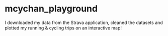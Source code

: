 # mcychan_playground

I downloaded my data from the Strava application, cleaned the datasets and plotted my running & cycling trips on an interactive map!
